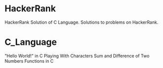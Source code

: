 # HackerRank

HackerRank Solution of C Language.
Solutions to problems on HackerRank.

# C_Language

"Hello World!" in C
Playing With Characters
Sum and Difference of Two Numbers
Functions in C

